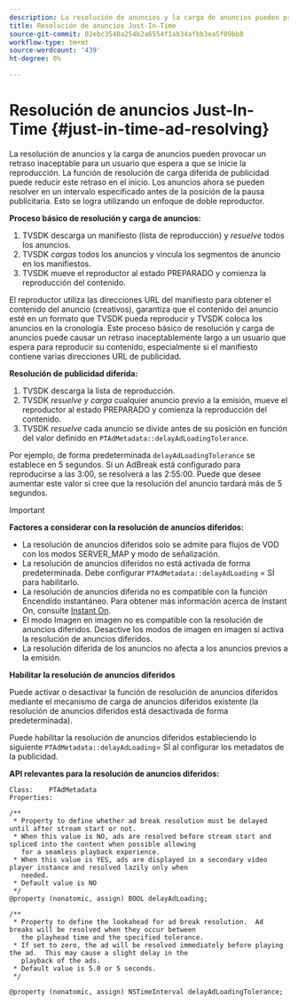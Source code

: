 ```yaml
---
description: La resolución de anuncios y la carga de anuncios pueden provocar un retraso inaceptable para un usuario que espera a que se inicie la reproducción. La función de resolución de carga diferida de publicidad puede reducir este retraso en el inicio. Los anuncios ahora se pueden resolver en un intervalo especificado antes de la posición de la pausa publicitaria. Esto se logra utilizando un enfoque de doble reproductor.
title: Resolución de anuncios Just-In-Time
source-git-commit: 02ebc3548a254b2a6554f1ab34afbb3ea5f09bb8
workflow-type: tm+mt
source-wordcount: '439'
ht-degree: 0%

---
```


# Resolución de anuncios Just-In-Time {#just-in-time-ad-resolving}

La resolución de anuncios y la carga de anuncios pueden provocar un retraso inaceptable para un usuario que espera a que se inicie la reproducción. La función de resolución de carga diferida de publicidad puede reducir este retraso en el inicio. Los anuncios ahora se pueden resolver en un intervalo especificado antes de la posición de la pausa publicitaria. Esto se logra utilizando un enfoque de doble reproductor.

**Proceso básico de resolución y carga de anuncios:**

1. TVSDK descarga un manifiesto (lista de reproducción) y *resuelve* todos los anuncios.
1. TVSDK *cargas* todos los anuncios y vincula los segmentos de anuncio en los manifiestos.
1. TVSDK mueve el reproductor al estado PREPARADO y comienza la reproducción del contenido.

El reproductor utiliza las direcciones URL del manifiesto para obtener el contenido del anuncio (creativos), garantiza que el contenido del anuncio esté en un formato que TVSDK pueda reproducir y TVSDK coloca los anuncios en la cronología. Este proceso básico de resolución y carga de anuncios puede causar un retraso inaceptablemente largo a un usuario que espera para reproducir su contenido, especialmente si el manifiesto contiene varias direcciones URL de publicidad.

**Resolución de publicidad diferida:**

1. TVSDK descarga la lista de reproducción.
1. TVSDK *resuelve y carga* cualquier anuncio previo a la emisión, mueve el reproductor al estado PREPARADO y comienza la reproducción del contenido.
1. TVSDK *resuelve* cada anuncio se divide antes de su posición en función del valor definido en `PTAdMetadata::delayAdLoadingTolerance`.

Por ejemplo, de forma predeterminada `delayAdLoadingTolerance` se establece en 5 segundos. Si un AdBreak está configurado para reproducirse a las 3:00, se resolverá a las 2:55:00. Puede que desee aumentar este valor si cree que la resolución del anuncio tardará más de 5 segundos.

>[!IMPORTANT]
>
>**Factores a considerar con la resolución de anuncios diferidos:**
>* La resolución de anuncios diferidos solo se admite para flujos de VOD con los modos SERVER_MAP y modo de señalización.
>* La resolución de anuncios diferidos no está activada de forma predeterminada. Debe configurar `PTAdMetadata::delayAdLoading` = SÍ para habilitarlo.
>* La resolución de anuncios diferida no es compatible con la función Encendido instantáneo. Para obtener más información acerca de Instant On, consulte [Instant On](../../tvsdk-3x-ios-prog/ios-3x-instant-on-ios.md).
>* El modo Imagen en imagen no es compatible con la resolución de anuncios diferidos. Desactive los modos de imagen en imagen si activa la resolución de anuncios diferidos.
>* La resolución diferida de los anuncios no afecta a los anuncios previos a la emisión.
>
**Habilitar la resolución de anuncios diferidos**

Puede activar o desactivar la función de resolución de anuncios diferidos mediante el mecanismo de carga de anuncios diferidos existente (la resolución de anuncios diferidos está desactivada de forma predeterminada).

Puede habilitar la resolución de anuncios diferidos estableciendo lo siguiente `PTAdMetadata::delayAdLoading`= SÍ al configurar los metadatos de la publicidad.

**API relevantes para la resolución de anuncios diferidos:**

```
Class:    PTAdMetadata 
Properties: 
  
/** 
 * Property to define whether ad break resolution must be delayed until after stream start or not. 
 * When this value is NO, ads are resolved before stream start and spliced into the content when possible allowing  
   for a seamless playback experience. 
 * When this value is YES, ads are displayed in a secondary video player instance and resolved lazily only when  
   needed. 
 * Default value is NO 
 */ 
@property (nonatomic, assign) BOOL delayAdLoading; 
  
/** 
 * Property to define the lookahead for ad break resolution.  Ad breaks will be resolved when they occur between  
   the playhead time and the specified tolerance. 
 * If set to zero, the ad will be resolved immediately before playing the ad.  This may cause a slight delay in the  
   playback of the ads. 
 * Default value is 5.0 or 5 seconds. 
 */ 
  
@property (nonatomic, assign) NSTimeInterval delayAdLoadingTolerance;
```
